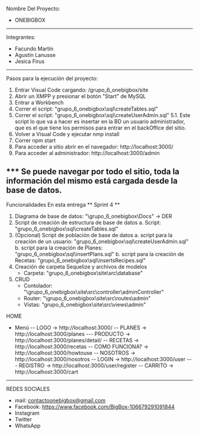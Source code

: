 Nombre Del Proyecto: 
- ONEBIGBOX
---------------------------------------------
Integrantes:
- Facundo Martín 
- Agustín Lanusse
- Jesica Firus

---------------------------------------------
Pasos para la ejecución del proyecto:
1. Entrar Visual Code cargando: /grupo_6_onebigbox/site
2. Abrir un XMPP y presionar el botón "Start" de MySQL
3. Entrar a Workbench 
4. Correr el script: "grupo_6_onebigbox\sql\createTables.sql"
5. Correr el script: "grupo_6_onebigbox\sql\createUserAdmin.sql"
5.1. Este script lo que va a hacer es insertar en la BD un usuario administrador, que es el que tiene los permisos para entrar en el backOffice del sitio.
6. Volver a Visual Code y ejecutar nmp install
7. Correr npm start
8. Para acceder a sitio abrir en el navegador: http://localhost:3000/
9. Para acceder al administrador: http://localhost:3000/admin

*** Se puede navegar por todo el sitio, toda la información del mismo está cargada desde la base de datos. 
---------------------------------------------
Funcionalidades En esta entrega
** Sprint 4 **
1. Diagrama de base de datos: "\grupo_6_onebigbox\Docs" -> DER
2. Script de creación de estructura de base de datos
	a. Script: "grupo_6_onebigbox\sql\createTables.sql"
3. (Opcional) Script de población de base de datos
	a. script para la creación de un usuario: "grupo_6_onebigbox\sql\createUserAdmin.sql"
	b. script para la creación de Planes: "grupo_6_onebigbox\sql\insertPlans.sql"
	b. script para la creación de Recetas: "grupo_6_onebigbox\sql\insertsRecipes.sql"
4. Creación de carpeta Sequelize y archivos de modelos
	* Carpeta: "grupo_6_onebigbox\site\src\database"
5. CRUD
	* Contolador: "\grupo_6_onebigbox\site\src\controller\adminController"
	* Router: "\grupo_6_onebigbox\site\src\routes\admin"
	* Vistas: "grupo_6_onebigbox\site\src\views\admin"
	

HOME
- Menú 
-- LOGO -> http://localhost:3000/
-- PLANES -> http://localhost:3000/planes
--- PRODUCTO -> http://localhost:3000/planes/detail/
-- RECETAS -> http://localhost:3000/recetas
-- COMO FUNCIONA? -> http://localhost:3000/howtouse
-- NOSOTROS -> http://localhost:3000/nosotros
-- LOGIN -> http://localhost:3000/user
--- REGISTRO -> http://localhost:3000/user/register
-- CARRITO -> http://localhost:3000/cart
---------------------------------------------
REDES SOCIALES
- mail:  contactoonebigbox@gmail.com
- Facebook: https://www.facebook.com/BigBox-106679291091844
- Instagram
- Twitter
- WhatsApp
